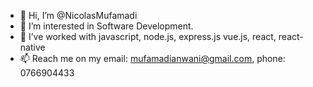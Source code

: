 - 👋 Hi, I’m @NicolasMufamadi
- 👀 I’m interested in Software Development. 
- 🥇 I’ve worked with javascript, node.js, express.js vue.js, react, react-native 
- 📫 Reach me on my email: mufamadianwani@gmail.com, phone: 0766904433

<!---
NicolasMufamadi/NicolasMufamadi is a ✨ special ✨ repository because its `README.md` (this file) appears on your GitHub profile.
You can click the Preview link to take a look at your changes.
--->
